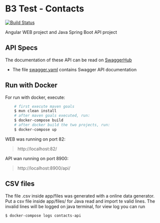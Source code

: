 # B3 Test - Contacts
[![Build Status](https://travis-ci.org/caiodearaujo/b3-test-contacts.svg?branch=master)](https://travis-ci.org/caiodearaujo/b3-test-contacts)

Angular WEB project and Java Spring Boot API project

## API Specs

The documentation of these API can be read on [SwaggerHub](https://app.swaggerhub.com/apis/caiodearaujo/ContactsAPI/1.0.0)
- The file [swagger.yaml](https://github.com/caiodearaujo/b3-test-contacts/blob/master/swagger.yaml) contains Swagger API documentation

## Run with Docker

For run with docker, execute:

```sh
    # first execute maven goals
    $ mvn clean install
    # after maven goals executed, run:
    $ docker-compose build
    # after docker build the two projects, run:
    $ docker-compose up
```
WEB was running on port 82:

> http://localhost:82/

API wan running on port 8900:

> http://localhost:8900/api/

## CSV files

The file .csv inside app/files was generated with a online data generator. Put a csv file inside app/files/ for Java read and import te valid lines. The invalid lines will be logged on java terminal, for view log you can run

```sh
$ docker-compose logs contacts-api
```
